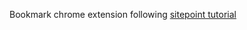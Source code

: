 Bookmark chrome extension following [sitepoint tutorial](http://www.sitepoint.com/chrome-extension-angular-2/)
